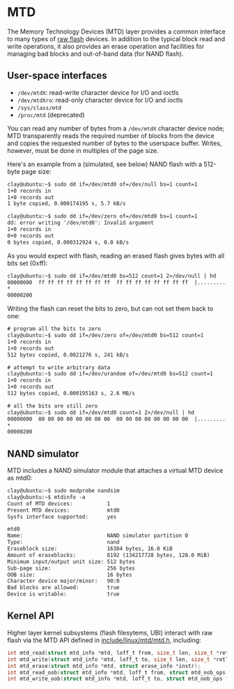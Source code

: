 # MTD

The Memory Technology Devices (MTD) layer provides a common interface to many
types of [raw flash](/hardware/storage/flash.html) devices. In addition to the
typical block read and write operations, it also provides an erase operation
and facilities for managing bad blocks and out-of-band data (for NAND flash).


## User-space interfaces

  * `/dev/mtdX`: read-write character device for I/O and ioctls
  * `/dev/mtdXro`: read-only character device for I/O and ioctls
  * `/sys/class/mtd`
  * `/proc/mtd` (deprecated)

You can read any number of bytes from a `/dev/mtdX` character device node; MTD
transparently reads the required number of blocks from the device and copies
the requested number of bytes to the userspace buffer. Writes, however, must
be done in multiples of the page size.

Here's an example from a (simulated, see below) NAND flash with a 512-byte
page size:

``` txt
clay@ubuntu:~$ sudo dd if=/dev/mtd0 of=/dev/null bs=1 count=1
1+0 records in
1+0 records out
1 byte copied, 0.000174195 s, 5.7 kB/s

clay@ubuntu:~$ sudo dd if=/dev/zero of=/dev/mtd0 bs=1 count=1
dd: error writing '/dev/mtd0': Invalid argument
1+0 records in
0+0 records out
0 bytes copied, 0.000312924 s, 0.0 kB/s
```

As you would expect with flash, reading an erased flash gives bytes with all
bits set (0xff):

``` txt
clay@ubuntu:~$ sudo dd if=/dev/mtd0 bs=512 count=1 2>/dev/null | hd
00000000  ff ff ff ff ff ff ff ff  ff ff ff ff ff ff ff ff  |................|
*
00000200
```

Writing the flash can reset the bits to zero, but can not set them back to
one:

``` txt
# program all the bits to zero
clay@ubuntu:~$ sudo dd if=/dev/zero of=/dev/mtd0 bs=512 count=1
1+0 records in
1+0 records out
512 bytes copied, 0.0021276 s, 241 kB/s

# attempt to write arbitrary data
clay@ubuntu:~$ sudo dd if=/dev/urandom of=/dev/mtd0 bs=512 count=1
1+0 records in
1+0 records out
512 bytes copied, 0.000195163 s, 2.6 MB/s

# all the bits are still zero
clay@ubuntu:~$ sudo dd if=/dev/mtd0 count=1 2>/dev/null | hd
00000000  00 00 00 00 00 00 00 00  00 00 00 00 00 00 00 00  |................|
*
00000200

```


## NAND simulator

MTD includes a NAND simulator module that attaches a virtual MTD device as mtd0:

``` txt
clay@ubuntu:~$ sudo modprobe nandsim
clay@ubuntu:~$ mtdinfo -a
Count of MTD devices:           1
Present MTD devices:            mtd0
Sysfs interface supported:      yes

mtd0
Name:                           NAND simulator partition 0
Type:                           nand
Eraseblock size:                16384 bytes, 16.0 KiB
Amount of eraseblocks:          8192 (134217728 bytes, 128.0 MiB)
Minimum input/output unit size: 512 bytes
Sub-page size:                  256 bytes
OOB size:                       16 bytes
Character device major/minor:   90:0
Bad blocks are allowed:         true
Device is writable:             true
```

## Kernel API

Higher layer kernel subsystems (flash filesytems, UBI) interact with raw
flash via the MTD API defined in [include/linux/mtd/mtd.h][], including:

``` c
int mtd_read(struct mtd_info *mtd, loff_t from, size_t len, size_t *retlen, u_char *buf);
int mtd_write(struct mtd_info *mtd, loff_t to, size_t len, size_t *retlen, const u_char *buf);
int mtd_erase(struct mtd_info *mtd, struct erase_info *instr);
int mtd_read_oob(struct mtd_info *mtd, loff_t from, struct mtd_oob_ops *ops);
int mtd_write_oob(struct mtd_info *mtd, loff_t to, struct mtd_oob_ops *ops);
```

[include/linux/mtd/mtd.h]:
http://elixir.free-electrons.com/source/include/linux/mtd/mtd.h
